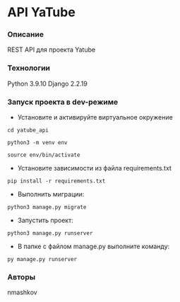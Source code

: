 # API YaTube
### Описание
REST API для проекта Yatube
### Технологии
Python 3.9.10
Django 2.2.19
### Запуск проекта в dev-режиме
- Установите и активируйте виртуальное окружение
```
cd yatube_api
```
```
python3 -m venv env
```
```
source env/bin/activate
```
- Установите зависимости из файла requirements.txt
```
pip install -r requirements.txt
``` 
- Выполнить миграции:
``` 
python3 manage.py migrate
``` 
- Запустить проект:
``` 
python3 manage.py runserver
``` 
- В папке с файлом manage.py выполните команду:
```
py manage.py runserver
```
### Авторы
nmashkov